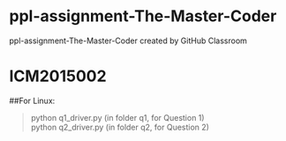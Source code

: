 # ppl-assignment-The-Master-Coder
ppl-assignment-The-Master-Coder created by GitHub Classroom <br />
# **ICM2015002**

##For Linux:
>python q1_driver.py      (in folder q1, for Question 1)<br />
>python q2_driver.py      (in folder q2, for Question 2)
